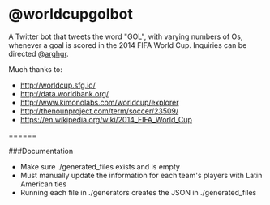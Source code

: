 @worldcupgolbot
======

A Twitter bot that tweets the word "GOL", with varying numbers of Os, whenever a goal is scored in the 2014 FIFA World Cup. Inquiries can be directed @[arghgr](https://twitter.com/arghgr).

Much thanks to:
* http://worldcup.sfg.io/
* http://data.worldbank.org/
* http://www.kimonolabs.com/worldcup/explorer
* http://thenounproject.com/term/soccer/23509/
* https://en.wikipedia.org/wiki/2014_FIFA_World_Cup

======

###Documentation

* Make sure ./generated_files exists and is empty
* Must manually update the information for each team's players with Latin American ties
* Running each file in ./generators creates the JSON in ./generated_files
